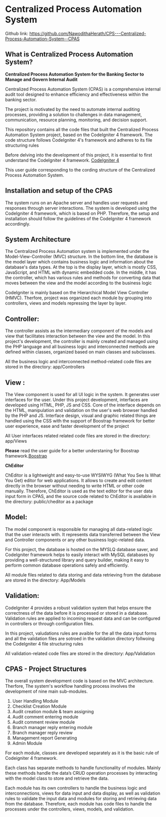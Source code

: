 # Centralized Process Automation System

Github link: https://github.com/NawodithaHerath/CPS---Centralized-Process-Automation-System--CPAS

##  What is Centralized Process Automation System?
**Centralized Process Automation System for the Banking Sector to Manage and Govern Internal Audit**

Centralized Process Automation System (CPAS) is a comprehensive internal audit tool designed to enhance efficiency and effectiveness within the banking sector.

The project is motivated by the need to automate internal auditing processes, providing a solution to challenges in data management, communication, resource planning, monitoring, and decision support.

This repository contains all the code files that built the Centralized Process Automation System project, based on the CodeIgniter 4 framework. The code structure follows CodeIgniter 4's framework and adheres to its file structuring rules

Before delving into the development of this project, it is essential to first understand the CodeIgniter 4 framework. [CodeIgniter 4](https://codeigniter.com/user_guide/intro/index.html) 

This user guide corresponding to the cording structure of the Centralized Process Automation System.

## Installation and setup of the CPAS

The system runs on an Apache server and handles user requests and responses through server interactions. The system is developed using the CodeIgniter 4 framework, which is based on PHP. Therefore, the setup and installation should follow the guidelines of the CodeIgniter 4 framework accordingly.

## System Architecture 
The Centralized Process Automation system is implemented under the Model-View-Controller (MVC)  structure. In the bottom line, the database is the model layer which contains business logic and information about the database's data types. At the top is the display layer, which is mostly CSS, JavaScript, and HTML with dynamic embedded code. In the middle, it has the controller, which has various rules and methods for converting data that moves between the view and the model according to the business logic

CodeIgniter is mainly based on the Hierarchical Model View Controller (HMVC). Therfore, project was organized each module by grouping into controllers, views and models repressing the layer by layer.

## Controller:
The controller assists as the intermediary component of the models and view that facilitates interaction between the view and the model. 
In this project's development, the controller is mainly created and managed using the PHP language and all business logic and interconnected methods are defined within classes, organized based on main classes and subclasses.

All the business logic and interconnected method-related code files are stored in the directory: app/Controllers

## View :

The View component is used for all UI logic in the system. It generates user interfaces for the user. 
Under this project development, interfaces are developed using HTML, PHP, JS and CSS. Core of the interface depends on the HTML, manipulation and validation on the user's web browser handled by the PHP and JS. Interface design, visual and graphic related things are handled using the CSS with the support of Boostrap framework for better user experience, ease and faster development of the project

All User interfaces related  related code files are stored in the directory: app/Views

**Please** read the user guide for a better understaning for Boostrap framework.[Boostrap ](https://getbootstrap.com/docs/5.0/getting-started/introduction/) 

**ChEditor**

ChEditor is a lightweight and easy-to-use WYSIWYG (What You See Is What You Get) editor for web applications. It allows to create and edit content directly in the browser without needing to write HTML or other code manually.
Therefore, ChEditor is used as the text editor for the user data input form in CPAS, and the source code related to ChEditor is available in the directory: public/cheditor as a package

## Model:  

The model component is responsible for managing all data-related logic that the user interacts with. It represents data transferred between the View and Controller components or any other business logic-related data. 

For this project, the database is hosted on the MYSLQ database saver, and CodeIgniter framework helps to easily interact with MySQL databases by providing a well-structured library and query builder, making it easy to perform common database operations safely and efficiently.

All module files related to data storing and data retrieving from the database are stored in the directory: App/Models


## Validation:  
CodeIgniter 4 provides a robust validation system that helps ensure the correctness of the data before it is processed or stored in a database. Validation rules are applied to incoming request data and can be configured in controllers or through configuration files.

In this project, valudations rules are avaible for the all the data input forms and all the validation files are sotroed in the validation directory follwoing the CodeIgniter 4 file structuring rules

All validation-related code files are stored in the directory: App/Validation

## CPAS - Project Structures 

The overall system development code is based on the MVC architecture. Therfore, The system's workflow handling process involves the development of nine main sub-modules.

1.	User Handling Module
2.	Checklist Creation Module
3.	Audit creation module & team assigning
4.	Audit comment entering module
5.	Audit comment review module
6.	Branch manager reply  entering module
7.	Branch manager reply  review
8.	Management report Generating
9.	Admin Module

For each module, classes are developed separately as it is the basic rule of Codeigniter 4 framework. 

Each class has separate methods to handle functionality of modules. Mainly these methods handle the data’s CRUD operation processes by interacting with the model class to store and retrieve the data.

Each module has its own controllers to handle the business logic and interconnections, views for data input and data display, as well as validation rules to validate the input data and modules for storing and retrieving data from the database. Therefore, each module has code files to handle the processes under the controllers, views, models, and validation.
